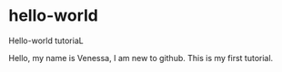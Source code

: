 # hello-world
Hello-world tutoriaL

Hello, my name is Venessa, I am new to github. This is my first tutorial.
